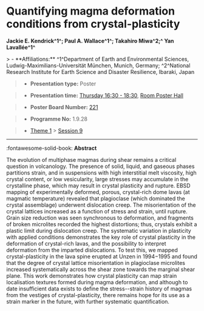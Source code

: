 # Quantifying magma deformation conditions from crystal-plasticity

**Jackie E. Kendrick^1^; Paul A. Wallace^1^; Takahiro Miwa^2;^ Yan Lavallée^1^**

<!-- more -->> - **Affiliations:** ^1^Department of Earth and Environmental Sciences, Ludwig-Maximilians-Universität München, Munich, Germany; ^2^National Research Institute for Earth Science and Disaster Resilience, Ibaraki, Japan

> - **Presentation type:** Poster

> - **Presentation time:** [Thursday 16:30 - 18:30](../sessions_comparison.md#__tabbed_3_6), [Room Poster Hall](../maps_venue.md#__tabbed_1_1)

> - **Poster Board Number:** [221](../map_poster_boards.md#thursday)

> - **Programme No:** 1.9.28

> - [Theme 1](../theme1.md) > [Session 9](../sessions/session-1-9.md)

--- 

:fontawesome-solid-book: **Abstract**

The evolution of multiphase magmas during shear remains a critical question in volcanology. The presence of solid, liquid, and gaseous phases partitions strain, and in suspensions with high interstitial melt viscosity, high crystal content, or low vesicularity, large stresses may accumulate in the crystalline phase, which may result in crystal plasticity and rupture. EBSD mapping of experimentally deformed, porous, crystal-rich dome lavas (at magmatic temperature) revealed that plagioclase (which dominated the crystal assemblage) underwent dislocation creep. The misorientation of the crystal lattices increased as a function of stress and strain, until rupture. Grain size reduction was seen synchronous to deformation, and fragments of broken microlites recorded the highest distortions; thus, crystals exhibit a plastic limit during dislocation creep. The systematic variation in plasticity with applied conditions demonstrates the key role of crystal plasticity in the deformation of crystal-rich lavas, and the possibility to interpret deformation from the imparted dislocations. To test this, we mapped crystal-plasticity in the lava spine erupted at Unzen in 1994−1995 and found that the degree of crystal lattice misorientation in plagioclase microlites increased systematically across the shear zone towards the marginal shear plane. This work demonstrates how crystal plasticity can map strain localisation textures formed during magma deformation, and although to date insufficient data exists to define the stress--strain history of magmas from the vestiges of crystal-plasticity, there remains hope for its use as a strain marker in the future, with further systematic quantification.

